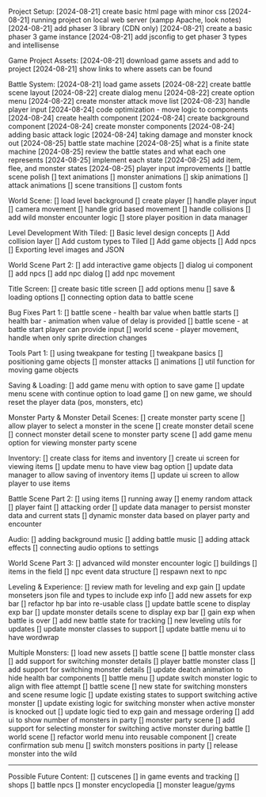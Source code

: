 Project Setup:
  [2024-08-21] create basic html page with minor css
  [2024-08-21] running project on local web server (xampp Apache, look notes)
  [2024-08-21] add phaser 3 library (CDN only)
  [2024-08-21] create a basic phaser 3 game instance
  [2024-08-21] add jsconfig to get phaser 3 types and intellisense

Game Project Assets:
  [2024-08-21] download game assets and add to project
  [2024-08-21] show links to where assets can be found

Battle System:
  [2024-08-21] load game assets
  [2024-08-22] create battle scene layout
  [2024-08-22] create dialog menu
  [2024-08-22] create option menu
  [2024-08-22] create monster attack move list
  [2024-08-23] handle player input
  [2024-08-24] code optimization - move logic to components
    [2024-08-24] create health component
    [2024-08-24] create background component
    [2024-08-24] create monster components
  [2024-08-24] adding basic attack logic
  [2024-08-24] taking damage and monster knock out
  [2024-08-25] battle state machine
    [2024-08-25] what is a finite state machine
    [2024-08-25] review the battle states and what each one represents
    [2024-08-25] implement each state
    [2024-08-25] add item, flee, and monster states
    [2024-08-25] player input improvements
  [] battle scene polish
    [] text animations
    [] monster animations
    [] skip animations
    [] attack animations
    [] scene transitions
    [] custom fonts

World Scene:
  [] load level background
  [] create player
  [] handle player input
  [] camera movement
  [] handle grid based movement
  [] handle collisions
  [] add wild monster encounter logic
  [] store player position in data manager

Level Development With Tiled:
  [] Basic level design concepts
  [] Add collision layer
  [] Add custom types to Tiled
  [] Add game objects
  [] Add npcs
  [] Exporting level images and JSON

World Scene Part 2:
  [] add interactive game objects
  [] dialog ui component
  [] add npcs
  [] add npc dialog
  [] add npc movement

Title Screen:
  [] create basic title screen
  [] add options menu
  [] save & loading options
  [] connecting option data to battle scene

Bug Fixes Part 1:
  [] battle scene - health bar value when battle starts
  [] health bar - animation when value of delay is provided
  [] battle scene - at battle start player can provide input
  [] world scene - player movement, handle when only sprite direction changes

Tools Part 1:
  [] using tweakpane for testing
    [] tweakpane basics
    [] positioning game objects
    [] monster attacks
    [] animations
  [] util function for moving game objects

Saving & Loading:
  [] add game menu with option to save game
  [] update menu scene with continue option to load game
  [] on new game, we should reset the player data (pos, monsters, etc)

Monster Party & Monster Detail Scenes:
  [] create monster party scene
  [] allow player to select a monster in the scene
  [] create monster detail scene
  [] connect monster detail scene to monster party scene
  [] add game menu option for viewing monster party scene

Inventory:
  [] create class for items and inventory
  [] create ui screen for viewing items
  [] update menu to have view bag option
  [] update data manager to allow saving of inventory items
  [] update ui screen to allow player to use items

Battle Scene Part 2:
  [] using items
  [] running away
  [] enemy random attack
  [] player faint
  [] attacking order
  [] update data manager to persist monster data and current stats
  [] dynamic monster data based on player party and encounter

Audio:
  [] adding background music
  [] adding battle music
  [] adding attack effects
  [] connecting audio options to settings

World Scene Part 3:
  [] advanced wild monster encounter logic
  [] buildings
  [] items in the field
  [] npc event data structure
  [] respawn next to npc

Leveling & Experience:
  [] review math for leveling and exp gain
  [] update monseters json file and types to include exp info
  [] add new assets for exp bar
  [] refactor hp bar into re-usable class
  [] update battle scene to display exp bar
  [] update monster details scene to display exp bar
  [] gain exp when battle is over
    [] add new battle state for tracking
    [] new leveling utils for updates
    [] update monster classes to support
    [] update battle menu ui to have wordwrap

Multiple Monsters:
  [] load new assets
  [] battle scene
    [] battle monster class
      [] add support for switching monster details
    [] player battle monster class
      [] add support for switching monster details
      [] update deatch animation to hide health bar components
    [] battle menu
      [] update switch monster logic to align with flee attempt
    [] battle scene
      [] new state for switching monsters and scene resume logic
      [] update existing states to support switching active monster
      [] update existing logic for switching monster when active monster is knocked out
      [] update logic tied to exp gain and message ordering
      [] add ui to show number of monsters in party
    [] monster party scene
      [] add support for selecting monster for switching active monster during battle
  [] world scene
    [] refactor world menu into reusable component
    [] create confirmation sub menu
    [] switch monsters positions in party
    [] release monster into the wild

-------------------------------

Possible Future Content:
  [] cutscenes
  [] in game events and tracking
  [] shops
  [] battle npcs
  [] monster encyclopedia
  [] monster league/gyms